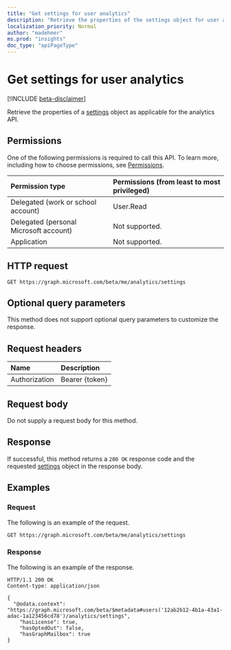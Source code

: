 ```yaml
---
title: "Get settings for user analytics"
description: "Retrieve the properties of the settings object for user analytics."
localization_priority: Normal
author: "madehmer"
ms.prod: "insights"
doc_type: "apiPageType"
---
```


# Get settings for user analytics

[!INCLUDE [beta-disclaimer](../../includes/beta-disclaimer.md)]

Retrieve the properties of a [settings](../resources/settings.md) object as applicable for the analytics API.

## Permissions

One of the following permissions is required to call this API. To learn more, including how to choose permissions, see [Permissions](/graph/permissions-reference).

| Permission type                        | Permissions (from least to most privileged) |
|:---------------------------------------|:--------------------------------------------|
| Delegated (work or school account)     | User.Read |
| Delegated (personal Microsoft account) | Not supported. |
| Application                            | Not supported. |

## HTTP request

<!-- { "blockType": "ignored" }-->

```http
GET https://graph.microsoft.com/beta/me/analytics/settings
```

## Optional query parameters

This method does not support optional query parameters to customize the response.

## Request headers

| Name      |Description|
|:----------|:----------|
| Authorization | Bearer {token} |

## Request body

Do not supply a request body for this method.

## Response

If successful, this method returns a `200 OK` response code and the requested [settings](../resources/settings.md) object in the response body.

## Examples

### Request

The following is an example of the request.
<!-- {
  "blockType": "request",
  "name": "get_settings"
}-->

```http
GET https://graph.microsoft.com/beta/me/analytics/settings
```

### Response

The following is an example of the response.

<!-- {
  "blockType": "response",
  "truncated": true,
  "@odata.type": "microsoft.graph.settings"
} -->

```http
HTTP/1.1 200 OK
Content-type: application/json

{
  "@odata.context": "https://graph.microsoft.com/beta/$metadata#users('12ab2b12-4b1a-43a1-adac-1a123456cd78')/analytics/settings",
    "hasLicense": true,
    "hasOptedOut": false,
    "hasGraphMailbox": true
}
```

<!-- uuid: 16cd6b66-4b1a-43a1-adaf-3a886856ed98
2019-02-04 14:57:30 UTC -->
<!-- {
  "type": "#page.annotation",
  "description": "Get settings",
  "keywords": "",
  "section": "documentation",
  "tocPath": ""
}-->